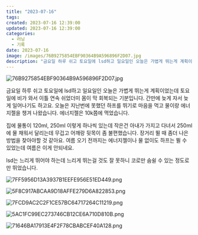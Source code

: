 ```yaml
---
title: "2023-07-16"
tags:
created: 2023-07-16 12:39:00
updated: 2023-07-16 12:39:00
categories:
  - 러닝
  - 기록
date: 2023-07-16
image: /images/76B9275854EBF90364B9A596896F2D07.jpg
description: "금요일 하루 쉬고 토요일에 lsd하고 일요일인 오늘은 가볍게 뛰는게 계획이었는데 토요일에 비가 와서 이틀 연속 쉬었더미 몸이 막 회복되는 기분입니다. 간만에 늦게 자서 늦게 일어나기도 하고요. 오늘은 지난번에 못했던 하프를 뛰기로 마음을 먹고 물이랑 에너지젤을 챙겨 나왔습니다. 에너지젤"
---
```


![76B9275854EBF90364B9A596896F2D07.jpg](/images/76B9275854EBF90364B9A596896F2D07.jpg)
 
 

금요일 하루 쉬고 토요일에 lsd하고 일요일인 오늘은 가볍게 뛰는게 계획이었는데 토요일에 비가 와서 이틀 연속 쉬었더미 몸이 막 회복되는 기분입니다. 간만에 늦게 자서 늦게 일어나기도 하고요.
오늘은 지난번에 못했던 하프를 뛰기로 마음을 먹고 물이랑 에너지젤을 챙겨 나왔습니다. 에너지젤은 10k쯤에 먹었습니다.

집에 물통이 120ml, 250ml 이렇게 하나씩 있는데 작은건 아내가 가지고 다녀서 250ml에 물 채워서 달리는데 무겁고 어깨랑 뒷목이 좀 불편했습니다. 장거리 뛸 때 좀더 나은 방법을 찾아야할 것 같아요. 여름 오기 전까지는 에너지젤이나 물 없이도 하프는 뛸 수 있었는데 여름은 이게 안되네요.

lsd는 느리게 뛰어야 하는데 느리게 뛰는걸 것도 잘 못하니 코로만 숨쉴 수 있는 정도로만 뛰었습니다.

 
 ![7FF5956D13A3937B1EEFE956E51ED449.png](/images/7FF5956D13A3937B1EEFE956E51ED449.png)
 
 

 
 ![5F8C917ABCAA9D18AFFE279D6A822853.png](/images/5F8C917ABCAA9D18AFFE279D6A822853.png)
 
 

 
 ![7FCD9AC2C2F1CE57BC64717264C11219.png](/images/7FCD9AC2C2F1CE57BC64717264C11219.png)
 
 

 
 ![5AC1FC99EC273746CB12CE6A710D810B.png](/images/5AC1FC99EC273746CB12CE6A710D810B.png)
 
 

 
 ![71646BA17913E4F2F78CBABCEF40A128.png](/images/71646BA17913E4F2F78CBABCEF40A128.png)
